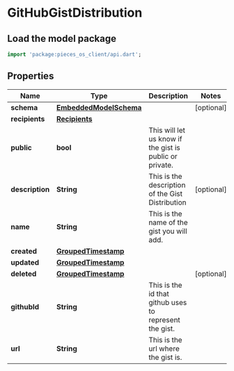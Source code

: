 # GitHubGistDistribution

## Load the model package
```dart
import 'package:pieces_os_client/api.dart';
```

## Properties
Name | Type | Description | Notes
------------ | ------------- | ------------- | -------------
**schema** | [**EmbeddedModelSchema**](EmbeddedModelSchema) |  | [optional] 
**recipients** | [**Recipients**](Recipients) |  | 
**public** | **bool** | This will let us know if the gist is public or private. | 
**description** | **String** | This is the description of the Gist Distribution | [optional] 
**name** | **String** | This is the name of the gist you will add. | 
**created** | [**GroupedTimestamp**](GroupedTimestamp) |  | 
**updated** | [**GroupedTimestamp**](GroupedTimestamp) |  | 
**deleted** | [**GroupedTimestamp**](GroupedTimestamp) |  | [optional] 
**githubId** | **String** | This is the id that github uses to represent the gist. | 
**url** | **String** | This is the url where the gist is. | 




